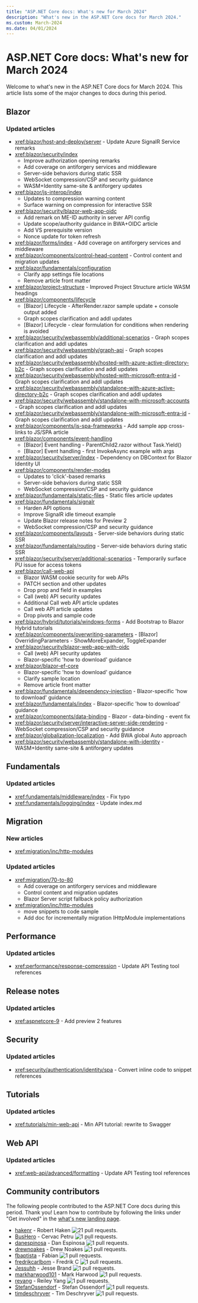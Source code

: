 ```yaml
---
title: "ASP.NET Core docs: What's new for March 2024"
description: "What's new in the ASP.NET Core docs for March 2024."
ms.custom: March-2024
ms.date: 04/01/2024
---
```


# ASP.NET Core docs: What's new for March 2024

Welcome to what's new in the ASP.NET Core docs for March 2024. This article lists some of the major changes to docs during this period.

## Blazor

### Updated articles

- <xref:blazor/host-and-deploy/server> - Update Azure SignalR Service remarks
- <xref:blazor/security/index>
  - Improve authorization opening remarks
  - Add coverage on antiforgery services and middleware
  - Server-side behaviors during static SSR
  - WebSocket compression/CSP and security guidance
  - WASM+Identity same-site & antiforgery updates
- <xref:blazor/js-interop/index>
  - Updates to compression warning content
  - Surface warning on compression for interactive SSR
- <xref:blazor/security/blazor-web-app-oidc>
  - Add remark on ME-ID authority in server API config
  - Update scope/authority guidance in BWA+OIDC article
  - Add VS prerequisite version
  - Nonce update for token refresh
- <xref:blazor/forms/index> - Add coverage on antiforgery services and middleware
- <xref:blazor/components/control-head-content> - Control <head> content and migration updates
- <xref:blazor/fundamentals/configuration>
  - Clarify app settings file locations
  - Remove article front matter
- <xref:blazor/project-structure> - Improved Project Structure article WASM headings
- <xref:blazor/components/lifecycle>
  - [Blazor] Lifecycle - AfterRender.razor sample update + console output added
  - Graph scopes clarification and addl updates
  - [Blazor] Lifecycle - clear formulation for conditions when rendering is avoided
- <xref:blazor/security/webassembly/additional-scenarios> - Graph scopes clarification and addl updates
- <xref:blazor/security/webassembly/graph-api> - Graph scopes clarification and addl updates
- <xref:blazor/security/webassembly/hosted-with-azure-active-directory-b2c> - Graph scopes clarification and addl updates
- <xref:blazor/security/webassembly/hosted-with-microsoft-entra-id> - Graph scopes clarification and addl updates
- <xref:blazor/security/webassembly/standalone-with-azure-active-directory-b2c> - Graph scopes clarification and addl updates
- <xref:blazor/security/webassembly/standalone-with-microsoft-accounts> - Graph scopes clarification and addl updates
- <xref:blazor/security/webassembly/standalone-with-microsoft-entra-id> - Graph scopes clarification and addl updates
- <xref:blazor/components/js-spa-frameworks> - Add sample app cross-links to JS/SPA article
- <xref:blazor/components/event-handling>
  - [Blazor] Event handling - ParentChild2.razor without Task.Yield()
  - [Blazor] Event handling - first InvokeAsync example with args
- <xref:blazor/security/server/index> - Dependency on DBContext for Blazor Identity UI
- <xref:blazor/components/render-modes>
  - Updates to 'click'-based remarks
  - Server-side behaviors during static SSR
  - WebSocket compression/CSP and security guidance
- <xref:blazor/fundamentals/static-files> - Static files article updates
- <xref:blazor/fundamentals/signalr>
  - Harden API options
  - Improve SignalR idle timeout example
  - Update Blazor release notes for Preview 2
  - WebSocket compression/CSP and security guidance
- <xref:blazor/components/layouts> - Server-side behaviors during static SSR
- <xref:blazor/fundamentals/routing> - Server-side behaviors during static SSR
- <xref:blazor/security/server/additional-scenarios> - Temporarily surface PU issue for access tokens
- <xref:blazor/call-web-api>
  - Blazor WASM cookie security for web APIs
  - PATCH section and other updates
  - Drop prop and field in examples
  - Call (web) API security updates
  - Additional Call web API article updates
  - Call web API article updates
  - Drop pivots and sample code
- <xref:blazor/hybrid/tutorials/windows-forms> - Add Bootstrap to Blazor Hybrid tutorials
- <xref:blazor/components/overwriting-parameters> - [Blazor] OverridingParameters - ShowMoreExpander, ToggleExpander
- <xref:blazor/security/blazor-web-app-with-oidc>
  - Call (web) API security updates
  - Blazor-specific 'how to download' guidance
- <xref:blazor/blazor-ef-core>
  - Blazor-specific 'how to download' guidance
  - Clarify sample location
  - Remove article front matter
- <xref:blazor/fundamentals/dependency-injection> - Blazor-specific 'how to download' guidance
- <xref:blazor/fundamentals/index> - Blazor-specific 'how to download' guidance
- <xref:blazor/components/data-binding> - Blazor - data-binding - event fix
- <xref:blazor/security/server/interactive-server-side-rendering> - WebSocket compression/CSP and security guidance
- <xref:blazor/globalization-localization> - Add BWA global Auto approach
- <xref:blazor/security/webassembly/standalone-with-identity> - WASM+Identity same-site & antiforgery updates

## Fundamentals

### Updated articles

- <xref:fundamentals/middleware/index> - Fix typo
- <xref:fundamentals/logging/index> - Update index.md

## Migration

### New articles

- <xref:migration/inc/http-modules>

### Updated articles

- <xref:migration/70-to-80>
  - Add coverage on antiforgery services and middleware
  - Control <head> content and migration updates
  - Blazor Server script fallback policy authorization
- <xref:migration/inc/http-modules>
  - move snippets to code sample
  - Add doc for incrementally migration IHttpModule implementations

## Performance

### Updated articles

- <xref:performance/response-compression> - Update API Testing tool references

## Release notes

### Updated articles

- <xref:aspnetcore-9> - Add preview 2 features

## Security

### Updated articles

- <xref:security/authentication/identity/spa> - Convert inline code to snippet references

## Tutorials

### Updated articles

- <xref:tutorials/min-web-api> - Min API tutorial: rewrite to Swagger

## Web API

### Updated articles

- <xref:web-api/advanced/formatting> - Update API Testing tool references

## Community contributors

The following people contributed to the ASP.NET Core docs during this period. Thank you! Learn how to contribute by following the links under "Get involved" in the [what's new landing page](index.yml).

- [hakenr](https://github.com/hakenr) - Robert Haken ![21 pull requests.](https://img.shields.io/badge/Merged%20Pull%20Requests-21-green)
- [BusHero](https://github.com/BusHero) - Cervac Petru ![1 pull requests.](https://img.shields.io/badge/Merged%20Pull%20Requests-1-green)
- [danespinosa](https://github.com/danespinosa) - Dan Espinosa ![1 pull requests.](https://img.shields.io/badge/Merged%20Pull%20Requests-1-green)
- [drewnoakes](https://github.com/drewnoakes) - Drew Noakes ![1 pull requests.](https://img.shields.io/badge/Merged%20Pull%20Requests-1-green)
- [fbaptista](https://github.com/fbaptista) - Fabian ![1 pull requests.](https://img.shields.io/badge/Merged%20Pull%20Requests-1-green)
- [fredrikcarlbom](https://github.com/fredrikcarlbom) - Fredrik C ![1 pull requests.](https://img.shields.io/badge/Merged%20Pull%20Requests-1-green)
- [Jessuhh](https://github.com/Jessuhh) - Jesse Brand ![1 pull requests.](https://img.shields.io/badge/Merged%20Pull%20Requests-1-green)
- [markharwood101](https://github.com/markharwood101) - Mark Harwood ![1 pull requests.](https://img.shields.io/badge/Merged%20Pull%20Requests-1-green)
- [reyang](https://github.com/reyang) - Reiley Yang ![1 pull requests.](https://img.shields.io/badge/Merged%20Pull%20Requests-1-green)
- [StefanOssendorf](https://github.com/StefanOssendorf) - Stefan Ossendorf ![1 pull requests.](https://img.shields.io/badge/Merged%20Pull%20Requests-1-green)
- [timdeschryver](https://github.com/timdeschryver) - Tim Deschryver ![1 pull requests.](https://img.shields.io/badge/Merged%20Pull%20Requests-1-green)
